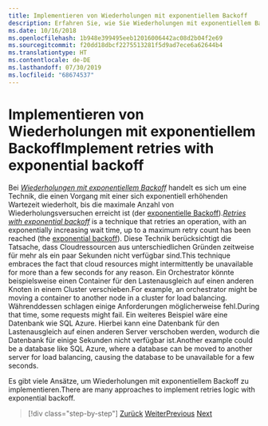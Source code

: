```yaml
---
title: Implementieren von Wiederholungen mit exponentiellem Backoff
description: Erfahren Sie, wie Sie Wiederholungen mit exponentiellem Backoff implementieren.
ms.date: 10/16/2018
ms.openlocfilehash: 1b948e399495eeb12016006442ac08d2b04f2e69
ms.sourcegitcommit: f20dd18dbcf2275513281f5d9ad7ece6a62644b4
ms.translationtype: HT
ms.contentlocale: de-DE
ms.lasthandoff: 07/30/2019
ms.locfileid: "68674537"
---
```

# <a name="implement-retries-with-exponential-backoff"></a><span data-ttu-id="cb9a4-103">Implementieren von Wiederholungen mit exponentiellem Backoff</span><span class="sxs-lookup"><span data-stu-id="cb9a4-103">Implement retries with exponential backoff</span></span>

<span data-ttu-id="cb9a4-104">Bei [*Wiederholungen mit exponentiellem Backoff*](/azure/architecture/patterns/retry) handelt es sich um eine Technik, die einen Vorgang mit einer sich exponentiell erhöhenden Wartezeit wiederholt, bis die maximale Anzahl von Wiederholungsversuchen erreicht ist (der [exponentielle Backoff](https://en.wikipedia.org/wiki/Exponential_backoff)).</span><span class="sxs-lookup"><span data-stu-id="cb9a4-104">[*Retries with exponential backoff*](/azure/architecture/patterns/retry) is a technique that retries an operation, with an exponentially increasing wait time, up to a maximum retry count has been reached (the [exponential backoff](https://en.wikipedia.org/wiki/Exponential_backoff)).</span></span> <span data-ttu-id="cb9a4-105">Diese Technik berücksichtigt die Tatsache, dass Cloudressourcen aus unterschiedlichen Gründen zeitweise für mehr als ein paar Sekunden nicht verfügbar sind.</span><span class="sxs-lookup"><span data-stu-id="cb9a4-105">This technique embraces the fact that cloud resources might intermittently be unavailable for more than a few seconds for any reason.</span></span> <span data-ttu-id="cb9a4-106">Ein Orchestrator könnte beispielsweise einen Container für den Lastenausgleich auf einen anderen Knoten in einem Cluster verschieben.</span><span class="sxs-lookup"><span data-stu-id="cb9a4-106">For example, an orchestrator might be moving a container to another node in a cluster for load balancing.</span></span> <span data-ttu-id="cb9a4-107">Währenddessen schlagen einige Anforderungen möglicherweise fehl.</span><span class="sxs-lookup"><span data-stu-id="cb9a4-107">During that time, some requests might fail.</span></span> <span data-ttu-id="cb9a4-108">Ein weiteres Beispiel wäre eine Datenbank wie SQL Azure. Hierbei kann eine Datenbank für den Lastenausgleich auf einen anderen Server verschoben werden, wodurch die Datenbank für einige Sekunden nicht verfügbar ist.</span><span class="sxs-lookup"><span data-stu-id="cb9a4-108">Another example could be a database like SQL Azure, where a database can be moved to another server for load balancing, causing the database to be unavailable for a few seconds.</span></span>

<span data-ttu-id="cb9a4-109">Es gibt viele Ansätze, um Wiederholungen mit exponentiellem Backoff zu implementieren.</span><span class="sxs-lookup"><span data-stu-id="cb9a4-109">There are many approaches to implement retries logic with exponential backoff.</span></span>

>[!div class="step-by-step"]
><span data-ttu-id="cb9a4-110">[Zurück](partial-failure-strategies.md)
>[Weiter](implement-resilient-entity-framework-core-sql-connections.md)</span><span class="sxs-lookup"><span data-stu-id="cb9a4-110">[Previous](partial-failure-strategies.md)
[Next](implement-resilient-entity-framework-core-sql-connections.md)</span></span>
